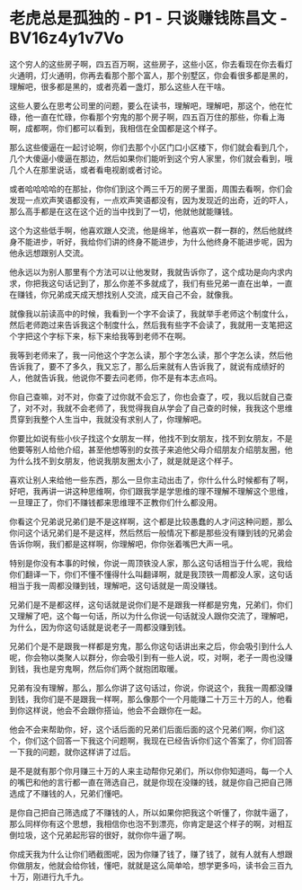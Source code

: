 # 老虎总是孤独的 - P1 - 只谈赚钱陈昌文 - BV16z4y1v7Vo

这个穷人的这些房子啊，四五百万啊，这些房子，这些小区，你去看现在你去看灯火通明，灯火通明，你再去看那个那个富人，那个别墅区，你会看很多都是黑的，理解吧，很多都是黑的，或者亮着一盏灯，那么这些人在干啥。

这些人要么在思考公司里的问题，要么在读书，理解吧，理解吧，那这个，他在忙碌，他一直在忙碌，你看那个穷鬼的那个房子啊，四五百万住的那些，你看上海啊，成都啊，你们都可以看到，我相信在全国都是这个样子。

那么这些傻逼在一起讨论啊，你们去那个小区门口小区楼下，你们就会看到几个，几个大傻逼小傻逼在那边，然后如果你们能听到这个穷人家里，你们就会看到，哦几个人在那里说话，或者看电视剧或者讨论。

或者哈哈哈哈的在那扯，你你们到这个两三千万的房子里面，周围去看啊，你们会发现一点欢声笑语都没有，一点欢声笑语都没有，因为发现近的出奇，近的吓人，那么高手都是在这在这个近的当中找到了一切，他就他就能赚钱。

这个为这些低手啊，他喜欢跟人交流，他是绵羊，他喜欢一群一群的，然后他就终身不能进步，听好，我给你们讲的终身不能进步，为什么他终身不能进步呢，因为他永远想跟别人交流。

他永远以为别人那里有个方法可以让他发财，我就告诉你了，这个成功是向内求内求，你把我这句话记到了，那么你差不多就成了，我们有些兄弟一直在出单，一直在赚钱，你兄弟成天成天想找别人交流，成天自己不会，就像我。

就像我以前读高中的时候，我看到一个字不会读了，我就举手老师这个制度什么，然后老师跑过来告诉我这个制度什么，然后我有些字不会读了，我就用一支笔把这个字把这个字标下来，标下来给我等到老师不在啊。

我等到老师来了，我一问他这个字怎么读，那个字怎么读，那个字怎么读，然后他告诉我了，要不了多久，我又忘了，那么后来就有人告诉我了，就说有成绩好的人，他就告诉我，他说你不要去问老师，你不是有本志点吗。

你自己查嘛，对不对，你查了过你就不会忘了，你也会查了，哎，我以后就自己查了，对不对，我就不会老师了，我觉得我自从学会了自己查的时候，我我这个思维贯穿到我整个人生当中，我就没有求别人了，你理解吧。

你要比如说有些小伙子找这个女朋友一样，他找不到女朋友，找不到女朋友，不是他要等别人给他介绍，甚至他想等别的女孩子来追他父母介绍朋友介绍朋友圈，他为什么找不到女朋友，他说我朋友圈太小了，就是就是这个样子。

喜欢让别人来给他一些东西，那么一旦你主动出击了，你什么什么时候都有了啊，好吧，我再讲一讲这种思维啊，你们跟我学是学思维的理不理解不理解这个思维，一旦理正了，你们不赚钱都来思维理不正教你们什么都没用。

你看这个兄弟说兄弟们是不是这样啊，这个都是比较愚蠢的人才问这种问题，那么你问这个话兄弟们是不是这样，然后然后一般情况下都是那些没有赚到钱的兄弟会告诉你啊，我们都是这样啊，你理解吧，你你张着嘴巴大声一吼。

特别是你没有本事的时候，你说一周顶铁没人家，那么这句话相当于什么呢，我给你们翻译一下，你们不懂不懂得什么叫翻译啊，就是我顶铁一周都没人家，这句话相当于我一周都没赚到钱，理解吧，这句话就是一周没赚钱。

兄弟们是不是都这样，这句话就是说你们是不是跟我一样都是穷鬼，兄弟们，你们又理解了吧，这个每一句话，所以为什么你说一句话就没人跟你交流了，理解吧，为什么，因为你这句话就是说老子一周都没赚到钱。

兄弟们个是不是跟我一样都是穷鬼，那么你这句话讲出来之后，你会吸引到什么人呢，你会物以类聚人以群分，你会吸引到有一些人说，哎，对啊，老子一周也没赚到钱，我也是穷鬼啊，然后你们两个就抱团取暖。

兄弟有没有理解，那么，那么你讲了这句话过，你说，你说这个，我我一周都没赚到钱，我你们是不是跟我一样啊，那么像那个一个月能赚二十万三十万的人，他看到你这样说，他会不会跟你搭讪，他会不会跟你在一起。

他会不会来帮助你，好，这个话后面的兄弟们后面后面的这个兄弟们啊，你们这个，你们这个回答一下我这个问题啊，我现在已经告诉你们这个答案了，你们回答一下我的问题，就你这样讲了过后。

是不是就有那个你月赚三十万的人来主动帮你兄弟们，所以你你知道吗，每一个人的嘴巴和他的言行都一直在筛选自己，就是你现在没赚的钱，就是你自己把自己筛选成了不赚钱的人，兄弟们懂吧。

是你自己把自己筛选成了不赚钱的人，所以如果你把我这个听懂了，你就牛逼了，那么同样你有这个思想，我相信你也泡不到漂亮，你肯定是这个样子的啊，对相互倒垃圾，这个兄弟起形容的很好，就你你牛逼了啊。

你成天我为什么让你们晒截图呢，因为你赚了钱了，赚了钱了，就有人就有人想跟你做朋友，他就会给你钱，懂吧，就就是这么简单哈，想学更多吗，读书会三百九十万，刚进行九千九。

